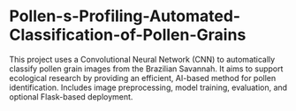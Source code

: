 # Pollen-s-Profiling-Automated-Classification-of-Pollen-Grains
This project uses a Convolutional Neural Network (CNN) to automatically classify pollen grain images from the Brazilian Savannah. It aims to support ecological research by providing an efficient, AI-based method for pollen identification. Includes image preprocessing, model training, evaluation, and optional Flask-based deployment.
